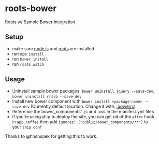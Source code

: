 # roots-bower
Roots w/ Sample Bower Integration

## Setup
- make sure [node.js](http://nodejs.org) and [roots](http://roots.cx) are installed
- run `npm install`
- run `bower install`
- run `roots watch`

## Usage
- Uninstall sample bower packages: `bower uninstall jquery --save-dev`, `bower uninstall rrssb --save-dev`
- Install new bower component with `bower install <package-name> --save-dev` (Currently default location. Change it with: [.bowerrc](http://bower.io/docs/config/))
- Reference the bower_components' .js and .css in the manifest.yml files
- If you're using ship to deploy the site, you can get rid of the `after` hook in `app.coffee` then add `ignores: ["public/bower_components/**"]` to your `ship.conf`

Thanks to @hhsnopek for getting this to work.
